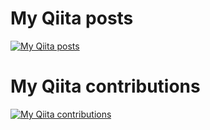 # My Qiita posts
[![My Qiita posts](https://qiita-badge.apiapi.app/s/kim_t0814/posts.svg)](http://qiita.com/kim_t0814)
# My Qiita contributions
[![My Qiita contributions](https://qiita-badge.apiapi.app/s/kim_t0814/contributions.svg)](http://qiita.com/kim_t0814)
